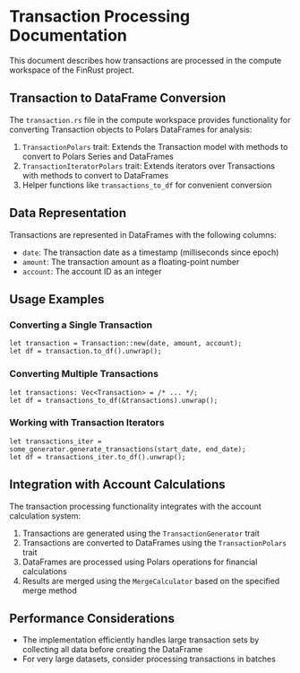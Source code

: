 # Transaction Processing Documentation

This document describes how transactions are processed in the compute workspace of the FinRust project.

## Transaction to DataFrame Conversion

The `transaction.rs` file in the compute workspace provides functionality for converting Transaction objects to Polars DataFrames for analysis:

1. `TransactionPolars` trait: Extends the Transaction model with methods to convert to Polars Series and DataFrames
2. `TransactionIteratorPolars` trait: Extends iterators over Transactions with methods to convert to DataFrames
3. Helper functions like `transactions_to_df` for convenient conversion

## Data Representation

Transactions are represented in DataFrames with the following columns:

- `date`: The transaction date as a timestamp (milliseconds since epoch)
- `amount`: The transaction amount as a floating-point number
- `account`: The account ID as an integer

## Usage Examples

### Converting a Single Transaction

```
let transaction = Transaction::new(date, amount, account);
let df = transaction.to_df().unwrap();
```

### Converting Multiple Transactions

```
let transactions: Vec<Transaction> = /* ... */;
let df = transactions_to_df(&transactions).unwrap();
```

### Working with Transaction Iterators

```
let transactions_iter = some_generator.generate_transactions(start_date, end_date);
let df = transactions_iter.to_df().unwrap();
```

## Integration with Account Calculations

The transaction processing functionality integrates with the account calculation system:

1. Transactions are generated using the `TransactionGenerator` trait
2. Transactions are converted to DataFrames using the `TransactionPolars` trait
3. DataFrames are processed using Polars operations for financial calculations
4. Results are merged using the `MergeCalculator` based on the specified merge method

## Performance Considerations

- The implementation efficiently handles large transaction sets by collecting all data before creating the DataFrame
- For very large datasets, consider processing transactions in batches